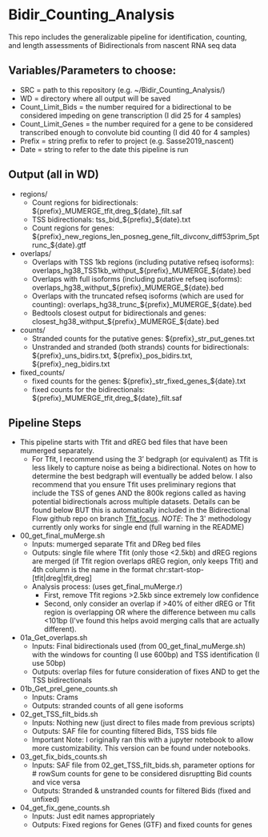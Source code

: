# Bidir_Counting_Analysis
This repo includes the generalizable pipeline for identification, counting, and length assessments of Bidirectionals from nascent RNA seq data

## Variables/Parameters to choose:
* SRC = path to this repository (e.g. ~/Bidir_Counting_Analysis/)
* WD = directory where all output will be saved
* Count_Limit_Bids = the number required for a bidirectional to be considered impeding on gene transcription (I did 25 for 4 samples)
* Count_Limit_Genes = the number required for a gene to be considered transcribed enough to convolute bid counting (I did 40 for 4 samples)
* Prefix = string prefix to refer to project (e.g. Sasse2019_nascent)
* Date = string to refer to the date this pipeline is run

## Output (all in WD)
* regions/
    * Count regions for bidirectionals: ${prefix}_MUMERGE_tfit,dreg_${date}_filt.saf
    * TSS bidirectionals: tss_bid_${prefix}_${date}.txt
    * Count regions for genes: ${prefix}_new_regions_len_posneg_gene_filt_divconv_diff53prim_5ptrunc_${date}.gtf
* overlaps/
    * Overlaps with TSS 1kb regions (including putative refseq isoforms): overlaps_hg38_TSS1kb_withput_${prefix}_MUMERGE_${date}.bed
    * Overlaps with full isoforms (including putative refseq isoforms): overlaps_hg38_withput_${prefix}_MUMERGE_${date}.bed
    * Overlaps with the truncated refseq isoforms (which are used for counting): overlaps_hg38_trunc_${prefix}_MUMERGE_${date}.bed
    * Bedtools closest output for bidirectionals and genes: closest_hg38_withput_${prefix}_MUMERGE_${date}.bed
* counts/
    * Stranded counts for the putative genes: ${prefix}_str_put_genes.txt
    * Unstranded and stranded (both strands) counts for bidirectionals: ${prefix}_uns_bidirs.txt, ${prefix}_pos_bidirs.txt, ${prefix}_neg_bidirs.txt 
* fixed_counts/
    * fixed counts for the genes: ${prefix}_str_fixed_genes_${date}.txt
    * fixed counts for the bidirectionals: ${prefix}_MUMERGE_tfit,dreg_${date}_filt.saf 

## Pipeline Steps
* This pipeline starts with Tfit and dREG bed files that have been mumerged separately.
    * For Tfit, I recommend using the 3’ bedgraph (or equivalent) as Tfit is less likely to capture noise as being a bidirectional. Notes on how to determine the best bedgraph will eventually be added below. I also recommend that you ensure Tfit uses preliminary regions that include the TSS of genes AND the 800k regions called as having potential bidirectionals across multiple datasets. Details can be found below BUT this is automatically included in the Bidirectional Flow github repo on branch [Tfit_focus](https://github.com/Dowell-Lab/Bidirectional-Flow/tree/Tfit_focus). *NOTE*: The 3' methodology currently only works for single end (full warning in the README)
* 00_get_final_muMerge.sh
    * Inputs: mumerged separate Tfit and DReg bed files
    * Outputs: single file where Tfit (only those <2.5kb) and dREG regions are merged (if Tfit region overlaps dREG region, only keeps Tfit) and 4th column is the name in the format chr:start-stop-[tfit|dreg|tfit,dreg]
    * Analysis process: (uses get_final_muMerge.r)
        * First, remove Tfit regions >2.5kb since extremely low confidence
        * Second, only consider an overlap if >40% of either dREG or Tfit region is overlapping OR where the difference between mu calls <101bp (I've found this helps avoid merging calls that are actually different).
* 01a_Get_overlaps.sh
    * Inputs: Final bidirectionals used (from 00_get_final_muMerge.sh) with the windows for counting (I use 600bp) and TSS identification (I use 50bp)
    * Outputs: overlap files for future consideration of fixes AND to get the TSS bidirectionals
* 01b_Get_prel_gene_counts.sh
    * Inputs: Crams
    * Outputs: stranded counts of all gene isoforms
* 02_get_TSS_filt_bids.sh
    * Inputs: Nothing new (just direct to files made from previous scripts)
    * Outputs: SAF file for counting filtered Bids, TSS bids file
    * Important Note: I originally ran this with a jupyter notebook to allow more customizability. This version can be found under notebooks.
* 03_get_fix_bids_counts.sh
    * Inputs: SAF file from 02_get_TSS_filt_bids.sh, parameter options for # rowSum counts for gene to be considered disruptting Bid counts and vice versa
    * Outputs: Stranded & unstranded counts for filtered Bids (fixed and unfixed)
* 04_get_fix_gene_counts.sh
    * Inputs: Just edit names appropriately
    * Outputs: Fixed regions for Genes (GTF) and fixed counts for genes